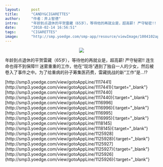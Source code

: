 ```yaml
---
layout:     post
title:      "CANDY&CIGARETTES"
author:     "作者：井上智德"
intro:      "年龄到点退休的平贺雷藏（65岁），等待他的再就业是，超高薪! 严守秘密!! 连生命也得不到保障!!! 迷雾重重的工作，他在“现场”遇到了独自一人的少女，然后被卷入了事件之中。为了给重病的孙子筹集医药费，雷藏挑战的新“工作”是…!?"
date:       "2018-02-14 16:56:51"
tags:       "CIGARETTES"
image:      "http://smp.yoedge.com/smp-app/resource/viewImage/1004102appline.png"
---
```

<div style="text-align: center">
<p><img src="http://smp.yoedge.com/smp-app/resource/viewImage/1004102appline.png"/></p>
</div>
<p class="post-meta">
<span>年龄到点退休的平贺雷藏（65岁），等待他的再就业是，超高薪! 严守秘密!! 连生命也得不到保障!!! 迷雾重重的工作，他在“现场”遇到了独自一人的少女，然后被卷入了事件之中。为了给重病的孙子筹集医药费，雷藏挑战的新“工作”是…!?</span>
</p>
[http://smp3.yoedge.com/view/gotoAppLine/1117441](http://smp3.yoedge.com/view/gotoAppLine/1117441){:target="_blank"}
[http://smp3.yoedge.com/view/gotoAppLine/1117440](http://smp3.yoedge.com/view/gotoAppLine/1117440){:target="_blank"}
[http://smp3.yoedge.com/view/gotoAppLine/1116996](http://smp3.yoedge.com/view/gotoAppLine/1116996){:target="_blank"}
[http://smp3.yoedge.com/view/gotoAppLine/1116995](http://smp3.yoedge.com/view/gotoAppLine/1116995){:target="_blank"}
[http://smp3.yoedge.com/view/gotoAppLine/1118145](http://smp3.yoedge.com/view/gotoAppLine/1118145){:target="_blank"}
[http://smp3.yoedge.com/view/gotoAppLine/1125928](http://smp3.yoedge.com/view/gotoAppLine/1125928){:target="_blank"}
[http://smp3.yoedge.com/view/gotoAppLine/1125927](http://smp3.yoedge.com/view/gotoAppLine/1125927){:target="_blank"}
[http://smp3.yoedge.com/view/gotoAppLine/1125926](http://smp3.yoedge.com/view/gotoAppLine/1125926){:target="_blank"}


